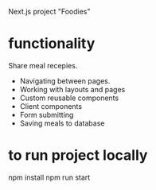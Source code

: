 Next.js project "Foodies"

# functionality
Share meal recepies.

- Navigating between pages.
- Working with layouts and pages
- Custom reusable components
- Client components
- Form submitting
- Saving meals to database

# to run project locally
npm install
npm run start

